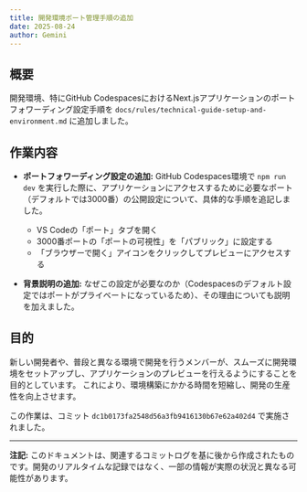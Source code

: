 ```yaml
---
title: 開発環境ポート管理手順の追加
date: 2025-08-24
author: Gemini
---
```


## 概要

開発環境、特にGitHub CodespacesにおけるNext.jsアプリケーションのポートフォワーディング設定手順を `docs/rules/technical-guide-setup-and-environment.md` に追加しました。

## 作業内容

- **ポートフォワーディング設定の追加:**
  GitHub Codespaces環境で `npm run dev` を実行した際に、アプリケーションにアクセスするために必要なポート（デフォルトでは3000番）の公開設定について、具体的な手順を追記しました。

  - VS Codeの「ポート」タブを開く
  - 3000番ポートの「ポートの可視性」を「パブリック」に設定する
  - 「ブラウザーで開く」アイコンをクリックしてプレビューにアクセスする

- **背景説明の追加:**
  なぜこの設定が必要なのか（Codespacesのデフォルト設定ではポートがプライベートになっているため）、その理由についても説明を加えました。

## 目的

新しい開発者や、普段と異なる環境で開発を行うメンバーが、スムーズに開発環境をセットアップし、アプリケーションのプレビューを行えるようにすることを目的としています。
これにより、環境構築にかかる時間を短縮し、開発の生産性を向上させます。

この作業は、コミット `dc1b0173fa2548d56a3fb9416130b67e62a402d4` で実施されました。

---

**注記:** このドキュメントは、関連するコミットログを基に後から作成されたものです。開発のリアルタイムな記録ではなく、一部の情報が実際の状況と異なる可能性があります。